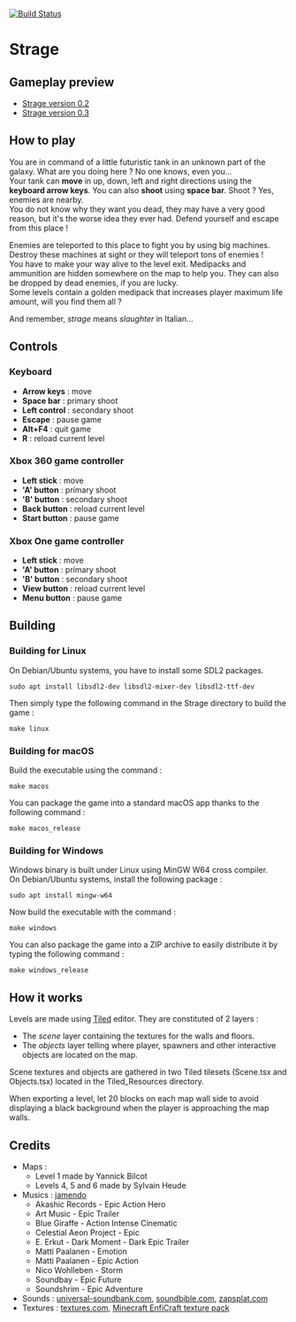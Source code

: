 [![Build Status](https://travis-ci.org/RICCIARDI-Adrien/Strage.svg?branch=master)](https://travis-ci.org/RICCIARDI-Adrien/Strage)

# Strage

## Gameplay preview
* [Strage version 0.2](https://www.youtube.com/watch?v=aTI6zjJu4h4)
* [Strage version 0.3](https://www.youtube.com/watch?v=r5JJvJWiGF0)

## How to play
You are in command of a little futuristic tank in an unknown part of the galaxy. What are you doing here ? No one knows, even you...  
Your tank can **move** in up, down, left and right directions using the **keyboard arrow keys**.  You can also **shoot** using **space bar**. Shoot ? Yes, enemies are nearby.  
You do not know why they want you dead, they may have a very good reason, but it's the worse idea they ever had. Defend yourself and escape from this place !  
  
Enemies are teleported to this place to fight you by using big machines. Destroy these machines at sight or they will teleport tons of enemies !  
You have to make your way alive to the level exit. Medipacks and ammunition are hidden somewhere on the map to help you. They can also be dropped by dead enemies, if you are lucky.  
Some levels contain a golden medipack that increases player maximum life amount, will you find them all ?  
  
And remember, *strage* means *slaughter* in Italian...

## Controls
### Keyboard
* **Arrow keys** : move
* **Space bar** : primary shoot
* **Left control** : secondary shoot
* **Escape** : pause game
* **Alt+F4** : quit game
* **R** : reload current level

### Xbox 360 game controller
* **Left stick** : move
* **'A' button** : primary shoot
* **'B' button** : secondary shoot
* **Back button** : reload current level
* **Start button** : pause game

### Xbox One game controller
* **Left stick** : move
* **'A' button** : primary shoot
* **'B' button** : secondary shoot
* **View button** : reload current level
* **Menu button** : pause game

## Building
### Building for Linux
On Debian/Ubuntu systems, you have to install some SDL2 packages.
```
sudo apt install libsdl2-dev libsdl2-mixer-dev libsdl2-ttf-dev
```
Then simply type the following command in the Strage directory to build the game :
```
make linux
```

### Building for macOS
Build the executable using the command :
```
make macos
```

You can package the game into a standard macOS app thanks to the following command :
```
make macos_release
```

### Building for Windows
Windows binary is built under Linux using MinGW W64 cross compiler.  
On Debian/Ubuntu systems, install the following package :
```
sudo apt install mingw-w64
```
Now build the executable with the command :
```
make windows
```

You can also package the game into a ZIP archive to easily distribute it by typing the following command :
```
make windows_release
```

## How it works
Levels are made using [Tiled](http://www.mapeditor.org/) editor. They are constituted of 2 layers :
* The *scene* layer containing the textures for the walls and floors.
* The *objects* layer telling where player, spawners and other interactive objects are located on the map.

Scene textures and objects are gathered in two Tiled tilesets (Scene.tsx and Objects.tsx) located in the Tiled_Resources directory.

When exporting a level, let 20 blocks on each map wall side to avoid displaying a black background when the player is approaching the map walls.

## Credits
* Maps :
   * Level 1 made by Yannick Bilcot
   * Levels 4, 5 and 6 made by Sylvain Heude
* Musics : [jamendo](https://www.jamendo.com)
   * Akashic Records - Epic Action Hero
   * Art Music - Epic Trailer
   * Blue Giraffe - Action Intense Cinematic
   * Celestial Aeon Project - Epic
   * E. Erkut - Dark Moment - Dark Epic Trailer
   * Matti Paalanen - Emotion
   * Matti Paalanen - Epic Action
   * Nico Wohlleben - Storm
   * Soundbay - Epic Future
   * Soundshrim - Epic Adventure
* Sounds : [universal-soundbank.com](http://www.universal-soundbank.com), [soundbible.com](http://soundbible.com), [zapsplat.com](https://www.zapsplat.com)
* Textures : [textures.com](http://www.textures.com), [Minecraft EnfiCraft texture pack](http://www.minecrafttexturepacks.com/enficraft)
